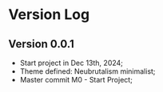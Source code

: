 # Version Log

## Version 0.0.1

- Start project in Dec 13th, 2024;
- Theme defined: Neubrutalism minimalist;
- Master commit M0 - Start Project;